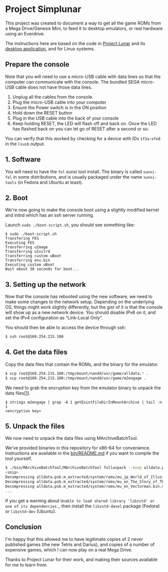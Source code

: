 # Project Simplunar

This project was created to document a way to get all the game ROMs
from a Mega Drive/Genesis Mini, to feed it to desktop emulators, or
real hardware using an Everdrive.

The instructions here are based on the code in [Project Lunar](https://modmyclassic.com/project-lunar/)
and its [desktop application](https://github.com/Project-Lunar/Project-Lunar-Desktop-App),
and for Linux systems.

## Prepare the console

Note that you will need to use a micro-USB cable with data lines so that the
computer can communicate with the console. The bundled SEGA micro-USB cable does
not have those data lines.

1. Unplug all the cables from the console.
1. Plug the micro-USB cable into your computer
1. Ensure the Power switch is in the ON position
1. Hold down the RESET button
1. Plug in the USB cable into the back of your console
1. Keep holding RESET, the LED will flash off and back on. Once the LED has
   flashed back on you can let go of RESET after a second or so.

You can verify that this worked by checking for a device with IDs `1f3a:efe8` in
the `lsusb` output.

## 1. Software

You will need to have the `fel` sunxi tool install. The binary is called
`sunxi-fel` in some distributions, and is usually packaged under the name
`sunxi-tools` (in Fedora and Ubuntu at least).

## 2. Boot 

We're now going to make the console boot using a slightly modified kernel and
initrd which has an ssh server running.

Launch `sudo ./boot-script.sh`, you should see something like:

```
$ sudo ./boot-script.sh
Transfering FES
Executing FES
Transferring uImage
Transferring uInitrd
Transferring custom uBoot
Transferring env.bin
Executing custom uBoot
Wait about 30 seconds for boot...
```

## 3. Setting up the network

Now that the console has rebooted using the new software, we need to make some
changes to the network setup. Depending on the underlying OS, things might work
slightly differently, but the gist of it is that the console will show up as a
new network device. You should disable IPv6 on it, and set the IPv4
configuration as “Link-Local Only“.

You should then be able to access the device through ssh:

```sh
$ ssh root@169.254.215.100
```

## 4. Get the data files

Copy the data files that contain the ROMs, and the binary for the emulator.

```sh
$ scp root@169.254.215.100:/tmp/mount/nandd/usr/game/alldata.* .
$ scp root@169.254.215.100:/tmp/mount/nandd/usr/game/m2engage .
```

We need to grab the encryption key from the emulator binary to unpack the
data files[[1](https://github.com/Project-Lunar/Project-Lunar-M2Engage-Library/blob/86c570cdb97516bcd0d3467a8e72d3b4ff463391/M2engage/m2engage.cs#L18-L33)].

```
$ strings m2engage | grep -A 1 getExistFileDirInMountArchive | tail -n 1
<encryption key>
```

## 5. Unpack the files

We now need to unpack the data files using MArchiveBatchTool.

We've provided binaries in this repository for x86-64 for convenience.
Instructions are available in the [bin/README.md](bin/README.md) if you
want to compile the tool yourself.

```sh
$ ./bin/MArchiveBatchTool/MArchiveBatchTool fullunpack --keep alldata.psb.m zstd <encryption key> 64
<snip>
Decompressing alldata.psb.m_extracted/system/roms/eu_jp_World_of_Illusion.bin.m
Decompressing alldata.psb.m_extracted/system/roms/eu_en_The_Story_of_Thor.bin.m
Decompressing alldata.psb.m_extracted/system/roms/eu_en_Vectorman.bin.m
...
```

If you get a warning about `Unable to load shared library 'libzstd' or
one of its dependencies.`, then install the `libzstd-devel` package (Fedora)
or `libzstd-dev` (Ubuntu).

## Conclusion

I'm happy that this allowed me to have legitimate copies of 2 never published
games (the new Tetris and Darius), and copies of a number of expensive games,
which I can now play on a real Mega Drive.

Thanks to Project Lunar for their work, and making their sources available for
me to learn from.